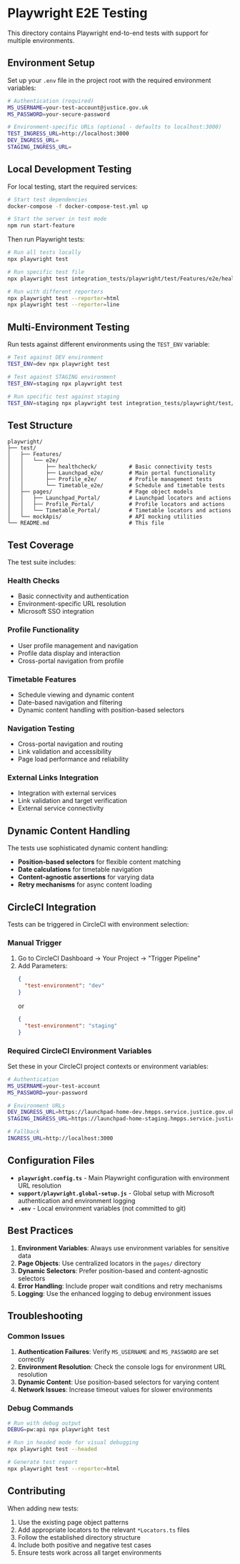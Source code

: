 # Playwright E2E Testing

This directory contains Playwright end-to-end tests with support for multiple environments.

## Environment Setup

Set up your `.env` file in the project root with the required environment variables:

```bash
# Authentication (required)
MS_USERNAME=your-test-account@justice.gov.uk
MS_PASSWORD=your-secure-password

# Environment-specific URLs (optional - defaults to localhost:3000)
TEST_INGRESS_URL=http://localhost:3000
DEV_INGRESS_URL=
STAGING_INGRESS_URL=
```

## Local Development Testing

For local testing, start the required services:

```bash
# Start test dependencies
docker-compose -f docker-compose-test.yml up

# Start the server in test mode
npm run start-feature
```

Then run Playwright tests:

```bash
# Run all tests locally
npx playwright test

# Run specific test file
npx playwright test integration_tests/playwright/test/Features/e2e/healthcheck/health-stub.spec.ts

# Run with different reporters
npx playwright test --reporter=html
npx playwright test --reporter=line
```

## Multi-Environment Testing

Run tests against different environments using the `TEST_ENV` variable:

```bash
# Test against DEV environment
TEST_ENV=dev npx playwright test

# Test against STAGING environment
TEST_ENV=staging npx playwright test

# Run specific test against staging
TEST_ENV=staging npx playwright test integration_tests/playwright/test/Features/e2e/healthcheck/health-stub.spec.ts --reporter=line
```

## Test Structure

```
playwright/
├── test/
│   ├── Features/
│   │   └── e2e/
│   │       ├── healthcheck/          # Basic connectivity tests
│   │       ├── Launchpad_e2e/        # Main portal functionality
│   │       ├── Profile_e2e/          # Profile management tests
│   │       └── Timetable_e2e/        # Schedule and timetable tests
│   ├── pages/                        # Page object models
│   │   ├── Launchpad_Portal/         # Launchpad locators and actions
│   │   ├── Profile_Portal/           # Profile locators and actions
│   │   └── Timetable_Portal/         # Timetable locators and actions
│   └── mockApis/                     # API mocking utilities
└── README.md                         # This file
```

## Test Coverage

The test suite includes:

### Health Checks
- Basic connectivity and authentication
- Environment-specific URL resolution
- Microsoft SSO integration

### Profile Functionality
- User profile management and navigation
- Profile data display and interaction
- Cross-portal navigation from profile

### Timetable Features
- Schedule viewing and dynamic content
- Date-based navigation and filtering
- Dynamic content handling with position-based selectors

### Navigation Testing
- Cross-portal navigation and routing
- Link validation and accessibility
- Page load performance and reliability

### External Links Integration
- Integration with external services
- Link validation and target verification
- External service connectivity

## Dynamic Content Handling

The tests use sophisticated dynamic content handling:

- **Position-based selectors** for flexible content matching
- **Date calculations** for timetable navigation
- **Content-agnostic assertions** for varying data
- **Retry mechanisms** for async content loading

## CircleCI Integration

Tests can be triggered in CircleCI with environment selection:

### Manual Trigger
1. Go to CircleCI Dashboard → Your Project → "Trigger Pipeline"
2. Add Parameters:
   ```json
   {
     "test-environment": "dev"
   }
   ```
   or
   ```json
   {
     "test-environment": "staging"
   }
   ```

### Required CircleCI Environment Variables

Set these in your CircleCI project contexts or environment variables:

```bash
# Authentication
MS_USERNAME=your-test-account
MS_PASSWORD=your-password

# Environment URLs
DEV_INGRESS_URL=https://launchpad-home-dev.hmpps.service.justice.gov.uk
STAGING_INGRESS_URL=https://launchpad-home-staging.hmpps.service.justice.gov.uk

# Fallback
INGRESS_URL=http://localhost:3000
```

## Configuration Files

- **`playwright.config.ts`** - Main Playwright configuration with environment URL resolution
- **`support/playwright.global-setup.js`** - Global setup with Microsoft authentication and environment logging
- **`.env`** - Local environment variables (not committed to git)

## Best Practices

1. **Environment Variables**: Always use environment variables for sensitive data
2. **Page Objects**: Use centralized locators in the `pages/` directory
3. **Dynamic Selectors**: Prefer position-based and content-agnostic selectors
4. **Error Handling**: Include proper wait conditions and retry mechanisms
5. **Logging**: Use the enhanced logging to debug environment issues

## Troubleshooting

### Common Issues

1. **Authentication Failures**: Verify `MS_USERNAME` and `MS_PASSWORD` are set correctly
2. **Environment Resolution**: Check the console logs for environment URL resolution
3. **Dynamic Content**: Use position-based selectors for varying content
4. **Network Issues**: Increase timeout values for slower environments

### Debug Commands

```bash
# Run with debug output
DEBUG=pw:api npx playwright test

# Run in headed mode for visual debugging
npx playwright test --headed

# Generate test report
npx playwright test --reporter=html
```

## Contributing

When adding new tests:

1. Use the existing page object patterns
2. Add appropriate locators to the relevant `*Locators.ts` files
3. Follow the established directory structure
4. Include both positive and negative test cases
5. Ensure tests work across all target environments